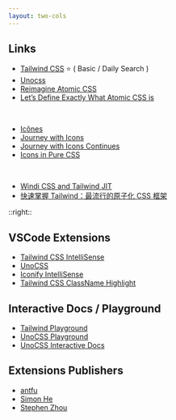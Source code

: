 ```yaml
---
layout: two-cols
---
```


## Links

- [Tailwind CSS](https://tailwindcss.com/) ⭐ ( Basic / Daily Search )
- [Unocss](https://unocss.dev/)
- [Reimagine Atomic CSS](https://antfu.me/posts/reimagine-atomic-css)
- [Let’s Define Exactly What Atomic CSS is](https://css-tricks.com/lets-define-exactly-atomic-css/)

<br />

- [Icônes](https://icones.js.org/)
- [Journey with Icons](https://antfu.me/posts/journey-with-icons)
- [Journey with Icons Continues](https://antfu.me/posts/journey-with-icons-continues)
- [Icons in Pure CSS](https://antfu.me/posts/icons-in-pure-css)

<br />

- [Windi CSS and Tailwind JIT](https://antfu.me/posts/windicss-and-tailwind-jit)
- [快速掌握 Tailwind：最流行的原子化 CSS 框架](https://juejin.cn/post/7231539903649398843?searchId=20240116100412DB97E28C921FCB66CA5C)

::right::

## VSCode Extensions

- [Tailwind CSS IntelliSense](https://marketplace.visualstudio.com/items?itemName=bradlc.vscode-tailwindcss)
- [UnoCSS](https://marketplace.visualstudio.com/items?itemName=antfu.unocss)
- [Iconify IntelliSense](https://marketplace.visualstudio.com/items?itemName=antfu.iconify)
- [Tailwind CSS ClassName Highlight](https://marketplace.visualstudio.com/items?itemName=hyoban.tailwindcss-classname-highlight)

## Interactive Docs / Playground

- [Tailwind Playground](https://play.tailwindcss.com/)
- [UnoCSS Playground](https://unocss.dev/play/)
- [UnoCSS Interactive Docs](https://unocss.dev/interactive/)

## Extensions Publishers

- [antfu](https://marketplace.visualstudio.com/publishers/antfu)
- [Simon He](https://marketplace.visualstudio.com/publishers/simonhe)
- [Stephen Zhou](https://github.com/hyoban)
